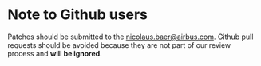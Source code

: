 # Note to Github users

Patches should be submitted to the <nicolaus.baer@airbus.com>. Github pull requests should be avoided because they are not part of our review process and **will be ignored**.
